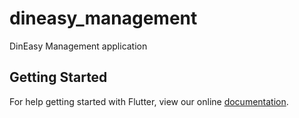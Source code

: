 # dineasy_management

DinEasy Management application

## Getting Started

For help getting started with Flutter, view our online
[documentation](https://flutter.io/).
